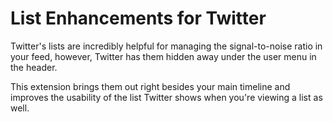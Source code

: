 # List Enhancements for Twitter

Twitter's lists are incredibly helpful for managing the signal-to-noise ratio
in your feed, however, Twitter has them hidden away under the user menu in the header.

This extension brings them out right besides your main timeline and improves the
usability of the list Twitter shows when you're viewing a list as well.
